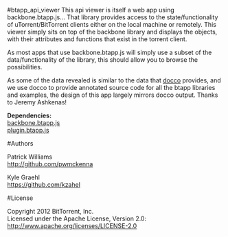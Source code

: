 #btapp_api_viewer
This api viewer is itself a web app using backbone.btapp.js... That library provides access to the state/functionality of uTorrent/BitTorrent clients either on the local machine or remotely. This viewer simply sits on top of the backbone library and displays the objects, with their attributes and functions that exist in the torrent client. 

As most apps that use backbone.btapp.js will simply use a subset of the data/functionality of the library, this should allow you to browse the possibilities.

As some of the data revealed is similar to the data that [docco](http://jashkenas.github.com/docco/ "docco") provides, and we use docco to provide annotated source code for all the btapp libraries and examples, the design of this app largely mirrors docco output. Thanks to Jeremy Ashkenas!

__Dependencies:__  
[backbone.btapp.js](http://pwmckenna.github.com/btapp "btapp")  
[plugin.btapp.js](http://pwmckenna.github.com/plugin "plugin")  
  
  
#Authors

Patrick Williams  
http://github.com/pwmckenna
  
Kyle Graehl  
https://github.com/kzahel
  
  
#License
  
Copyright 2012 BitTorrent, Inc.  
Licensed under the Apache License, Version 2.0: http://www.apache.org/licenses/LICENSE-2.0
